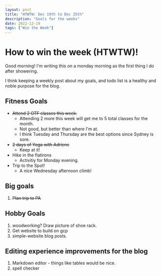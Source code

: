 ```yaml
---
layout: post
title: "HTWTW: Dec 19th to Dec 25th"
description: "Goals for the weeks"
date: 2022-12-19
tags: ["Win the Week"]
---
```


# How to win the week (HTWTW)!

Good morning! I'm writing this on a monday morning as the first thing I do after showering.

I think keeping a weekly post about my goals, and todo list is a healthy and 
noble purpose for the blog.

## Fitness Goals
 - ~~Attend 2 OTF classes this week.~~
    - Attending 2 more this week will get me to 5 total classes for the month.
    - Not good, but better than where I'm at.
    - I think Tuesday and Thursday are the best options since Sydney is sore.
 - ~~2 days of Yoga with Adriene~~
    - Keep at it!
 - Hike in the flatirons
    -  Activitiy for Monday evening.
 - Trip to the Spot!
    - A nice Wednesday afternoon climb!

## Big goals
 1. ~~Plan trip to PA~~

## Hobby Goals
 1. woodworking? Draw picture of shoe rack.
 1. Get website to build on gcp
 1. simple-website blog posts.

## Editing experience improvements for the blog 
 1. Markdown editor - things like tables would be nice.
 1. spell checker

